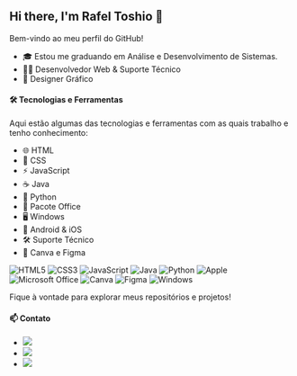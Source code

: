 ## Hi there, I'm Rafel Toshio 👋

Bem-vindo ao meu perfil do GitHub!

- 🎓 Estou me graduando em Análise e Desenvolvimento de Sistemas.
- 👨‍💻 Desenvolvedor Web & Suporte Técnico
- 🎨 Designer Gráfico

#### 🛠️ Tecnologias e Ferramentas
Aqui estão algumas das tecnologias e ferramentas com as quais trabalho e tenho conhecimento:

- 🌐 HTML
- 🎨 CSS
- ⚡ JavaScript
- ☕ Java
- 🐍 Python
- 💼 Pacote Office
- 🖥️ Windows
- 📱 Android & iOS
- 🛠️ Suporte Técnico
- 🎨 Canva e Figma

![HTML5](https://img.shields.io/badge/html5-%23E34F26.svg?style=for-the-badge&logo=html5&logoColor=white)
![CSS3](https://img.shields.io/badge/css3-%231572B6.svg?style=for-the-badge&logo=css3&logoColor=white)
![JavaScript](https://img.shields.io/badge/javascript-%23323330.svg?style=for-the-badge&logo=javascript&logoColor=%23F7DF1E)
![Java](https://img.shields.io/badge/java-%23ED8B00.svg?style=for-the-badge&logo=openjdk&logoColor=white)
![Python](https://img.shields.io/badge/python-3670A0?style=for-the-badge&logo=python&logoColor=ffdd54)
![Apple](https://img.shields.io/badge/Apple-%23000000.svg?style=for-the-badge&logo=apple&logoColor=white)
![Microsoft Office](https://img.shields.io/badge/Microsoft_Office-D83B01?style=for-the-badge&logo=microsoft-office&logoColor=white)
![Canva](https://img.shields.io/badge/Canva-%2300C4CC.svg?style=for-the-badge&logo=Canva&logoColor=white)
![Figma](https://img.shields.io/badge/figma-%23F24E1E.svg?style=for-the-badge&logo=figma&logoColor=white)
![Windows](https://img.shields.io/badge/Windows-0078D6?style=for-the-badge&logo=windows&logoColor=white)



Fique à vontade para explorar meus repositórios e projetos!

#### 📫 Contato

- <a href="https://www.linkedin.com/in/rafael-toshio-8620aa325" target="_blank"><img src="https://img.shields.io/badge/linkedin-%230077B5.svg?style=for-the-badge&logo=linkedin&logoColor=white" target="_blank"></a>
- <a href="http://instagram.com/rafael_toshio/" target="_blank"><img src="https://img.shields.io/badge/Instagram-%23E4405F.svg?style=for-the-badge&logo=Instagram&logoColor=white" target="_blank"></a>
- <a href="https://wa.me/11948576533" target="_blank"><img src="https://img.shields.io/badge/WhatsApp-25D366?style=for-the-badge&logo=whatsapp&logoColor=white"></a>



